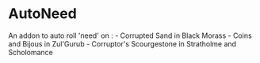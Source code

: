 # AutoNeed
An addon to auto roll 'need' on : 
    - Corrupted Sand in Black Morass
    - Coins and Bijous in Zul'Gurub
    - Corruptor's Scourgestone in Stratholme and Scholomance

